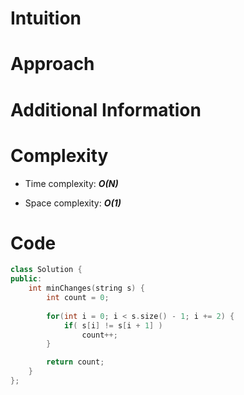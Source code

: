 # Intuition

# Approach

# Additional Information

# Complexity
- Time complexity: ***O(N)***
<!-- Add your time complexity here, e.g. $$O(n)$$ -->

- Space complexity: ***O(1)***
<!-- Add your space complexity here, e.g. $$O(n)$$ -->

# Code
```cpp
class Solution {
public:
    int minChanges(string s) {
        int count = 0;
        
        for(int i = 0; i < s.size() - 1; i += 2) {
            if( s[i] != s[i + 1] )
                count++;
        }

        return count;
    }
};
```
